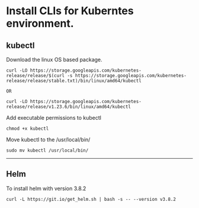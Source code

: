 # Install CLIs for Kuberntes environment.
## kubectl
Download the linux OS based package. 

```
curl -LO https://storage.googleapis.com/kubernetes-release/release/$(curl -s https://storage.googleapis.com/kubernetes-release/release/stable.txt)/bin/linux/amd64/kubectl

OR

curl -LO https://storage.googleapis.com/kubernetes-release/release/v1.23.6/bin/linux/amd64/kubectl
```

Add executable permissions to kubectl  
```
chmod +x kubectl
```

Move kubectl to the /usr/local/bin/  
```
sudo mv kubectl /usr/local/bin/
```
---

## Helm

To install helm with version 3.8.2
```
curl -L https://git.io/get_helm.sh | bash -s -- --version v3.8.2
```
